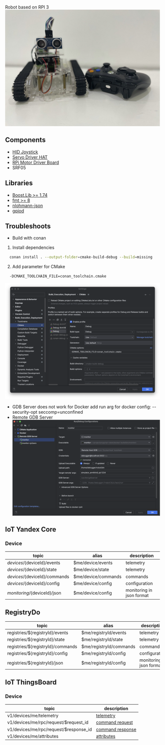 Robot based on RPI 3
![](https://raw.githubusercontent.com/darvik80/rpi-robot/master/images/robot.jpeg)

## Components

* [HID Joystick](https://en.wikipedia.org/wiki/Human_interface_device)
* [Servo Driver HAT](https://www.waveshare.com/wiki/Servo_Driver_HAT)
* [RPi Motor Driver Board](https://www.waveshare.com/wiki/RPi_Motor_Driver_Board)
* SRF05

## Libraries

* [Boost.Lib >= 1.74](https://www.boost.org/)
* [fmt >= 8](https://github.com/fmtlib/fmt)
* [nlohmann-json](https://github.com/nlohmann/json)
* [gpiod](https://git.kernel.org/pub/scm/libs/libgpiod/libgpiod.git)

## Troubleshoots

* Build with conan
1. Install dependencies
```bash
  conan install . --output-folder=cmake-build-debug --build=missing
```
2. Add parameter for CMake
```bash
  -DCMAKE_TOOLCHAIN_FILE=conan_toolchain.cmake
```
![](https://raw.githubusercontent.com/darvik80/rpi-robot/master/images/cmake-config.png)

* GDB Server does not work for Docker
  add run arg for docker config: --security-opt seccomp=unconfined
* Remote GDB Server
  ![](https://raw.githubusercontent.com/darvik80/rpi-robot/master/images/remote-debug.png)

## IoT Yandex Core

### Device

| topic                         | alias               | description               | 
|-------------------------------|---------------------|---------------------------|
| $devices/${deviceId}/events   | $me/device/events   | telemetry                 |
| $devices/${deviceId}/state    | $me/device/state    | telemetry                 |
| $devices/${deviceId}/commands | $me/device/commands | commands                  |
| $devices/${deviceId}/config   | $me/device/config   | configuration             |
| $monitoring/${deviceId}/json  | $me/device/config   | monitoring in json format |

## RegistryDo

| topic                             | alias                   | description               | 
|-----------------------------------|-------------------------|---------------------------|
| registries/${registryId}/events   | $me/registryId/events   | telemetry                 |
| registries/${registryId}/state    | $me/registryId/state    | telemetry                 |
| registries/${registryId}/commands | $me/registryId/commands | commands                  |
| registries/${registryId}/config   | $me/registryId/config   | configuration             |
| registries/${registryId}/json     | $me/registryId/config   | monitoring in json format |

## IoT ThingsBoard

### Device

| topic                                  | description                                                                       | 
|----------------------------------------|-----------------------------------------------------------------------------------|
| v1/devices/me/telemetry                | [telemetry](https://thingsboard.io/docs/reference/mqtt-api/#telemetry-upload-api) |
| v1/devices/me/rpc/request/$request_id  | [command request](https://thingsboard.io/docs/reference/mqtt-api/#rpc-api)        |
| v1/devices/me/rpc/request/$response_id | [command response](https://thingsboard.io/docs/reference/mqtt-api/#rpc-api)       |
| v1/devices/me/attributes               | [attributes](https://thingsboard.io/docs/reference/mqtt-api/#attributes-api)      |

